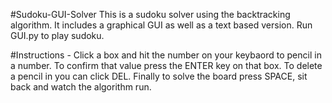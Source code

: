 #Sudoku-GUI-Solver
This is a sudoku solver using the backtracking algorithm. It includes a graphical GUI as well as a text based version.
Run GUI.py to play sudoku.

#Instructions -
Click a box and hit the number on your keybaord to pencil in a number. To confirm that value press the ENTER key on that box. To delete a pencil in you can click DEL. Finally to solve the board press SPACE, sit back and watch the algorithm run.
